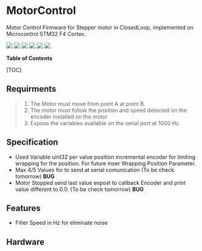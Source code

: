 # MotorControl
Motor Control Firmware for Stepper motor in ClosedLoop, implemented on Microcontrol STM32 F4 Cortex.

![](https://img.shields.io/github/stars/pandao/editor.md.svg) ![](https://img.shields.io/github/forks/pandao/editor.md.svg) ![](https://img.shields.io/github/tag/pandao/editor.md.svg) ![](https://img.shields.io/github/release/pandao/editor.md.svg) ![](https://img.shields.io/github/issues/pandao/editor.md.svg) ![](https://img.shields.io/bower/v/editor.md.svg)

**Table of Contents**

[TOC]


## Requirments
 
 
>1. The Motor must move from point A at point B.
>2. The motor must follow the position and speed detected on the encoder installed on the motor
>3. Expose the variables available on the serial port at 1000 Hz.

## Specification
- Used Variable uint32 per value position incremental encoder for limiting wrapping for the position. 
  For future inser Wrapping Position Parameter.
- Max 4/5 Values for to send at serial comunication (To be check tomorrow) **BUG**
- Motor Stopped send last value expost to callback Encoder and print value different to 0.0. (To be check tomorrow) **BUG**

## Features 
- Filter Speed in Hz for eliminate noise
## Hardware
